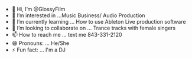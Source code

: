 - 👋 Hi, I’m @GlossyFilm
- 👀 I’m interested in ...Music Business/ Audio Production
- 🌱 I’m currently learning ... How to use Ableton Live production software
- 💞️ I’m looking to collaborate on ... Trance tracks with female singers
- 📫 How to reach me ... text me 843-331-2120
- 😄 Pronouns: ... He/She
- ⚡ Fun fact: ... I'm a DJ

<!---
GlossyFilm/GlossyFilm is a ✨ special ✨ repository because its `README.md` (this file) appears on your GitHub profile.
You can click the Preview link to take a look at your changes.
--->
